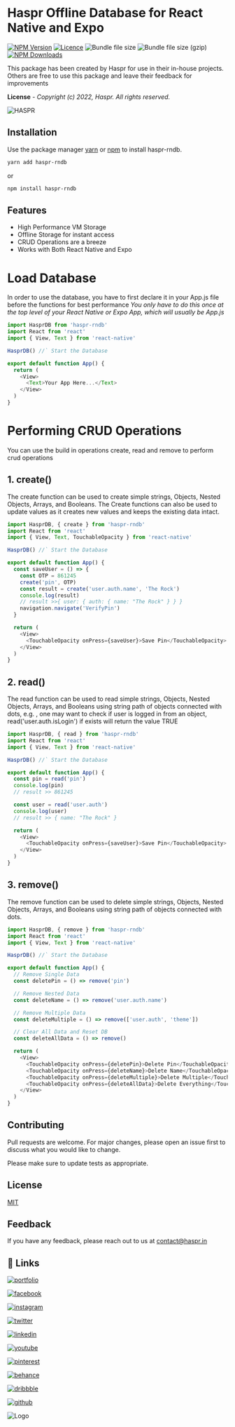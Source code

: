 # Haspr Offline Database for React Native and Expo

<a href="https://www.npmjs.com/package/haspr-rndb"><img src="https://img.shields.io/npm/v/haspr-rndb?color=green" alt="NPM Version"></a>
<a href="LICENCE"><img src="https://img.shields.io/github/license/hasprLLP/haspr-rndb?color=orange" alt="Licence"></a>
<img src="https://img.shields.io/bundlephobia/min/haspr-rndb?color=blue" alt="Bundle file size">
<img src="https://img.shields.io/bundlephobia/minzip/haspr-rndb?color=yellow&label=gzip%20size" alt="Bundle file size (gzip)">
<a href="https://npmcharts.com/compare/haspr-rndb?minimal=true"><img src="https://img.shields.io/npm/dm/haspr-rndb?color=black" alt="NPM Downloads"></a>

This package has been created by Haspr for use in their in-house projects. Others are free to use this package and leave their feedback for improvements

**License** - _Copyright (c) 2022, Haspr. All rights reserved._

![HASPR](https://i.ibb.co/2M1D3Px/Cover.png)

## Installation

Use the package manager [yarn](https://classic.yarnpkg.com/lang/en/docs/install/) or [npm](https://nodejs.org/en/) to install haspr-rndb.

```bash
yarn add haspr-rndb
```

or

```bash
npm install haspr-rndb
```

## Features

- High Performance VM Storage
- Offline Storage for instant access
- CRUD Operations are a breeze
- Works with Both React Native and Expo

# Load Database

In order to use the database, you have to first declare it in your App.js file before the functions for best performance
_You only have to do this once at the top level of your React Native or Expo App, which will usually be App.js_

```javascript
import HasprDB from 'haspr-rndb'
import React from 'react'
import { View, Text } from 'react-native'

HasprDB() //` Start the Database

export default function App() {
  return (
    <View>
      <Text>Your App Here...</Text>
    </View>
  )
}
```

# Performing CRUD Operations

You can use the build in operations create, read and remove to perform crud operations

## 1. create()

The create function can be used to create simple strings, Objects, Nested Objects, Arrays, and Booleans. The Create functions can also be used to update values as it creates new values and keeps the existing data intact.

```javascript
import HasprDB, { create } from 'haspr-rndb'
import React from 'react'
import { View, Text, TouchableOpacity } from 'react-native'

HasprDB() //` Start the Database

export default function App() {
  const saveUser = () => {
    const OTP = 861245
    create('pin', OTP)
    const result = create('user.auth.name', 'The Rock')
    console.log(result)
    // result >>{ user: { auth: { name: "The Rock" } } }
    navigation.navigate('VerifyPin')
  }

  return (
    <View>
      <TouchableOpacity onPress={saveUser}>Save Pin</TouchableOpacity>
    </View>
  )
}
```

## 2. read()

The read function can be used to read simple strings, Objects, Nested Objects, Arrays, and Booleans using string path of objects connected with dots, e.g. , one may want to check if user is logged in from an object, read('user.auth.isLogin') if exists will return the value TRUE

```javascript
import HasprDB, { read } from 'haspr-rndb'
import React from 'react'
import { View, Text } from 'react-native'

HasprDB() //` Start the Database

export default function App() {
  const pin = read('pin')
  console.log(pin)
  // result >> 861245

  const user = read('user.auth')
  console.log(user)
  // result >> { name: "The Rock" }

  return (
    <View>
      <TouchableOpacity onPress={saveUser}>Save Pin</TouchableOpacity>
    </View>
  )
}
```

## 3. remove()

The remove function can be used to delete simple strings, Objects, Nested Objects, Arrays, and Booleans using string path of objects connected with dots.

```javascript
import HasprDB, { remove } from 'haspr-rndb'
import React from 'react'
import { View, Text } from 'react-native'

HasprDB() //` Start the Database

export default function App() {
  // Remove Single Data
  const deletePin = () => remove('pin')

  // Remove Nested Data
  const deleteName = () => remove('user.auth.name')

  // Remove Multiple Data
  const deleteMultiple = () => remove(['user.auth', 'theme'])

  // Clear All Data and Reset DB
  const deleteAllData = () => remove()

  return (
    <View>
      <TouchableOpacity onPress={deletePin}>Delete Pin</TouchableOpacity>
      <TouchableOpacity onPress={deleteName}>Delete Name</TouchableOpacity>
      <TouchableOpacity onPress={deleteMultiple}>Delete Multiple</TouchableOpacity>
      <TouchableOpacity onPress={deleteAllData}>Delete Everything</TouchableOpacity>
    </View>
  )
}
```

## Contributing

Pull requests are welcome. For major changes, please open an issue first to discuss what you would like to change.

Please make sure to update tests as appropriate.

## License

[MIT](https://choosealicense.com/licenses/mit/)

## Feedback

If you have any feedback, please reach out to us at contact@haspr.in

## 🔗 Links

[![portfolio](https://img.shields.io/badge/website-000000?style=for-the-badge&logo=site&logoColor=white)](https://haspr.in/)

[![facebook](https://img.shields.io/badge/facebook-0A66C2?style=for-the-badge&logo=facebook&logoColor=white)](https://www.facebook.com/hasprdesign)

[![instagram](https://img.shields.io/badge/instagram-E1306C?style=for-the-badge&logo=instagram&logoColor=white)](https://www.instagram.com/hasprdesign/)

[![twitter](https://img.shields.io/badge/twitter-1DA1F2?style=for-the-badge&logo=twitter&logoColor=white)](https://twitter.com/hasprdesign)

[![linkedin](https://img.shields.io/badge/linkedin-0A66C2?style=for-the-badge&logo=linkedin&logoColor=white)](https://www.linkedin.com/company/hasprllp)

[![youtube](https://img.shields.io/badge/youtube-FF0000?style=for-the-badge&logo=youtube&logoColor=white)](https://www.youtube.com/channel/UC0xbdzfePWB65W8Ap-Aj-VA)

[![pinterest](https://img.shields.io/badge/pinterest-E60023?style=for-the-badge&logo=pinterest&logoColor=white)](https://in.pinterest.com/hasprdesign/)

[![behance](https://img.shields.io/badge/behance-053eff?style=for-the-badge&logo=behance&logoColor=white)](https://www.behance.net/haspr/)

[![dribbble](https://img.shields.io/badge/dribbble-ea4c89?style=for-the-badge&logo=dribbble&logoColor=white)](https://dribbble.com/haspr)

[![github](https://img.shields.io/badge/github-171515?style=for-the-badge&logo=github&logoColor=white)](https://dribbble.com/haspr)

![Logo](https://haspr.in/static/svg/brand-logo.svg)
